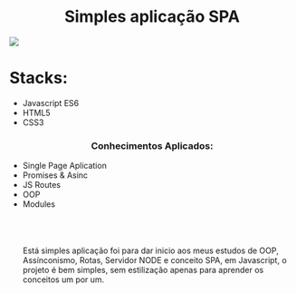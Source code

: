 <h1 align="center"> Simples aplicação SPA </h1>
<img  src="https://github.com/gugrando/JS-ROUTES-Projeto1/blob/main/readme/chrome-capture-2023-1-9.gif"/>
<h1 align="start"> Stacks: </h1>
<ul align="start"> 
  <li>Javascript ES6</li>
  <li>HTML5</li>
  <li>CSS3</li>
</ul>
<h3 align="center">Conhecimentos Aplicados:</h3>
<ul align="start"> 
  <li>Single Page Aplication</li>
  <li>Promises & Asinc</li>
  <li>JS Routes</li>
  <li>OOP</li>
  <li>Modules</li>
 <br>
 <br>
 <br>
 <p>
    Está simples aplicação foi para dar inicio aos meus estudos de OOP, Assínconismo, Rotas, Servidor NODE e conceito SPA, em Javascript, o projeto é bem simples, sem estilização apenas para aprender os conceitos um por um.
  </p>
</ul>
